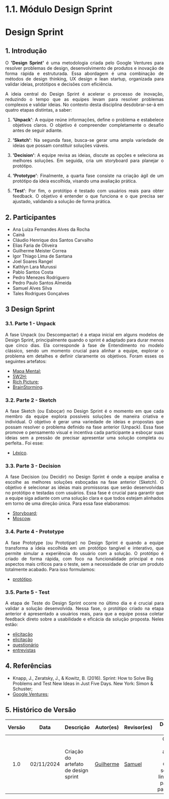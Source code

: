 # 1.1. Módulo Design Sprint

<div class="body">
  
# Design Sprint

## 1. Introdução

<div align="justify">

O **'Design Sprint'** é uma metodologia criada pelo Google Ventures para resolver problemas de design, desenvolvimento de produtos e inovação de forma rápida e estruturada. Essa abordagem é uma combinação de métodos de design thinking, UX design e lean startup, organizada para validar ideias, protótipos e decisões com eficiência.

A ideia central do Design Sprint é acelerar o processo de inovação, reduzindo o tempo que as equipes levam para resolver problemas complexos e validar ideias. No contexto desta disciplina desdobrar-se-á em quatro etapas distintas, a saber:

1. **'Unpack'**: A equipe reúne informações, define o problema e estabelece objetivos claros. O objetivo é compreender completamente o desafio antes de seguir adiante.

2. **'Sketch'**: Na segunda fase, busca-se gerar uma ampla variedade de ideias que possam constituir soluções viáveis.

3. **'Decision'**: A equipe revisa as ideias, discute as opções e seleciona as melhores soluções. Em seguida, cria um storyboard para planejar o protótipo.

4. **'Prototype'**: Finalmente, a quarta fase consiste na criação ágil de um protótipo da ideia escolhida, visando uma avaliação prática.

5. **'Test'**: Por fim, o protótipo é testado com usuários reais para obter feedback. O objetivo é entender o que funciona e o que precisa ser ajustado, validando a solução de forma prática.

## 2. Participantes

- Ana Luíza Fernandes Alves da Rocha
- Cainã
- Cláudio Henrique dos Santos Carvalho
- Elias Faria de Oliveira
- Guilherme Meister Correa
- Igor Thiago Lima de Santana
- Joel Soares Rangel
- Kathlyn Lara Murussi
- Pablo Santos Costa
- Pedro Menezes Rodriguero
- Pedro Paulo Santos Almeida
- Samuel Alves Silva
- Tales Rodrigues Gonçalves

## 3 Design Sprint

### 3.1. Parte 1 - Unpack

A fase Unpack (ou Descompactar) é a etapa inicial em alguns modelos de Design Sprint, principalmente quando o sprint é adaptado para durar menos que cinco dias. Ela corresponde à fase de Entendimento no modelo clássico, sendo um momento crucial para alinhar a equipe, explorar o problema em detalhes e definir claramente os objetivos. Foram esses os seguintes artefatos:

- [Mapa Mental](https://github.com/UnBArqDsw2024-2/2024.2_G5_Turismo_Entrega_01/tree/mapa-mental-documentacao);
- [5W2H](https://github.com/UnBArqDsw2024-2/2024.2_G5_Turismo_Entrega_01/tree/1-realizar-5w2h);
- [Rich Picture](https://github.com/UnBArqDsw2024-2/2024.2_G5_Turismo_Entrega_01/tree/richpicture);
- [BrainStorming](https://github.com/UnBArqDsw2024-2/2024.2_G5_Turismo_Entrega_01/tree/36-documentar-brainstorming).

### 3.2. Parte 2 - Sketch

A fase Sketch (ou Esboçar) no Design Sprint é o momento em que cada membro da equipe explora possíveis soluções de maneira criativa e individual. O objetivo é gerar uma variedade de ideias e propostas que possam resolver o problema definido na fase anterior (Unpack). Essa fase promove o pensamento visual e incentiva cada participante a esboçar suas ideias sem a pressão de precisar apresentar uma solução completa ou perfeita.. Foi esse: 

- [Léxico](https://github.com/UnBArqDsw2024-2/2024.2_G5_Turismo_Entrega_01/tree/léxicos).

### 3.3. Parte 3 - Decision

A fase Decision (ou Decidir) no Design Sprint é onde a equipe analisa e escolhe as melhores soluções esboçadas na fase anterior (Sketch). O objetivo é selecionar as ideias mais promissoras que serão desenvolvidas no protótipo e testadas com usuários. Essa fase é crucial para garantir que a equipe siga adiante com uma solução clara e que todos estejam alinhados em torno de uma direção única. Para essa fase elaboramos:

- [Storyboard](https://github.com/UnBArqDsw2024-2/2024.2_G5_Turismo_Entrega_01/tree/storyboard);
- [Moscow]().

### 3.4. Parte 4 - Prototype

A fase Prototype (ou Prototipar) no Design Sprint é quando a equipe transforma a ideia escolhida em um protótipo tangível e interativo, que permite simular a experiência do usuário com a solução. O protótipo é criado de forma rápida, com foco na funcionalidade principal e nos aspectos mais críticos para o teste, sem a necessidade de criar um produto totalmente acabado. Para isso formulamos:

- [protótipo]().

### 3.5. Parte 5 - Test

A etapa de Teste do Design Sprint ocorre no último dia e é crucial para validar a solução desenvolvida. Nessa fase, o protótipo criado na etapa anterior é apresentado a usuários reais, para que a equipe possa coletar feedback direto sobre a usabilidade e eficácia da solução proposta. Neles estão:

- [elicitação](https://github.com/UnBArqDsw2024-2/2024.2_G5_Turismo_Entrega_01/tree/9-elicitação-de-requisitos-por-entrevistas)
- [elicitação](https://github.com/UnBArqDsw2024-2/2024.2_G5_Turismo_Entrega_01/tree/elicitacao-questionario)
- [questionário](https://github.com/UnBArqDsw2024-2/2024.2_G5_Turismo_Entrega_01/tree/elicitacao-questionario)
- [entrevistas](https://github.com/UnBArqDsw2024-2/2024.2_G5_Turismo_Entrega_01/tree/9-elicitação-de-requisitos-por-entrevistas)

## 4. Referências

</div>

- Knapp, J., Zeratsky, J., & Kowitz, B. (2016). Sprint: How to Solve Big Problems and Test New Ideas in Just Five Days. New York: Simon & Schuster;
- [Google Ventures](http://www.gv.com/sprint/);

## 5. Histórico de Versão

| Versão | Data | Descrição | Autor(es) | Revisor(es) | Detalhes da revisão |
| :----: | :--: | --------- | ----------- | ------ | :---: |
| 1.0  | 02/11/2024 | Criação do artefato de design sprint | [Guilherme](https://github.com/gmeister18)  | [Samuel](https://github.com/samuelalvess) | O artefato não apresenta erros. Consertei somente os links do autor para melhor padronização. |

</div>